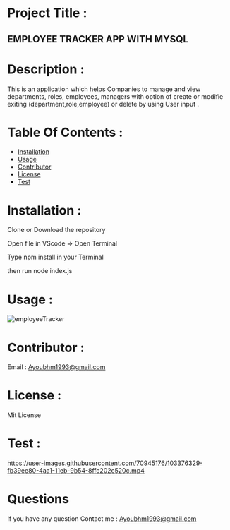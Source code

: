  
  # Project Title :

  ## EMPLOYEE TRACKER APP WITH MYSQL

  # Description :

  This is an application  which helps Companies to manage and view departments, roles, employees, managers with option of  create or modifie exiting (department,role,employee) or delete by using User input .


  # Table Of Contents :

  * [Installation](#Installation)
  * [Usage](#Usage)
  * [Contributor](#Contributor)
  * [License](#License)
  * [Test](#Test)
  
  
  # Installation :

  Clone or Download the repository 

  Open file in VScode => Open Terminal
  
  Type npm install in your Terminal
  
  then run node index.js

  # Usage :

   ![employeeTracker](https://user-images.githubusercontent.com/70945176/103245062-9311ce00-4924-11eb-9b4d-a2da5b075ce8.jpg)



  # Contributor :

  Email : Ayoubhm1993@gmail.com

  # License :

  Mit License

  # Test :

  https://user-images.githubusercontent.com/70945176/103376329-fb39ee80-4aa1-11eb-9b54-8ffc202c520c.mp4

  # Questions

  If you have any question 
     Contact me :
   Ayoubhm1993@gmail.com
